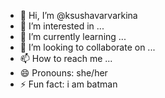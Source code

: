 - 👋 Hi, I’m @ksushavarvarkina
- 👀 I’m interested in ...
- 🌱 I’m currently learning ...
- 💞️ I’m looking to collaborate on ...
- 📫 How to reach me ...
- 😄 Pronouns: she/her
- ⚡ Fun fact: i am batman

<!---
ksushavarvarkina/ksushavarvarkina is a ✨ special ✨ repository because its `README.md` (this file) appears on your GitHub profile.
You can click the Preview link to take a look at your changes.
--->
